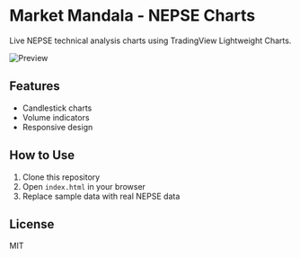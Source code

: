 # Market Mandala - NEPSE Charts

Live NEPSE technical analysis charts using TradingView Lightweight Charts.

![Preview](preview.png)

## Features
- Candlestick charts
- Volume indicators
- Responsive design

## How to Use
1. Clone this repository
2. Open `index.html` in your browser
3. Replace sample data with real NEPSE data

## License
MIT
